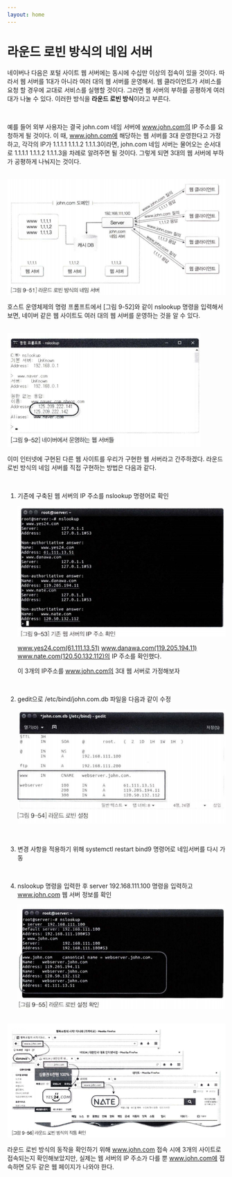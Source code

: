 ```yaml
---
layout: home
---
```


# **라운드 로빈 방식의 네임 서버**

네이버나 다음은 포털 사이트 웹 서버에는 동시에 수십만 이상의 접속이 있을 것이다. 따라서 웹 서버를 1대가 아니라 여러 대의 웹 서버를 운영해서. 웹 클라이언트가 서비스를 요청 할 경우에 교대로 서비스를 실행할 것이다. 그러면 웹 서버의 부하를 공평하게 여러 대가 나눌 수 있다. 이러한 방식을 **라운드 로빈 방식**이라고 부른다.

<br>

예를 들어 외부 사용자는 결국 john.com 네임 서버에 www.john.com의 IP 주소를 요청하게 될 것이다. 이 때, www.john.com에 해당하는 웹 서버를 3대 운영한다고 가정하고, 각각의 IP가 1.1.1.1 1.1.1.2 1.1.1.3이라면, john.com 네임 서버는 물어오는 순서대로 1.1.1.1 1.1.1.2 1.1.1.3을 차례로 알려주면 될 것이다. 그렇게 되면 3대의 웹 서버에 부하가 공평하게 나눠지는 것이다.

<br>

<img src="images/0428_1.png">

호스트 운영체제의 명령 프롬프트에서 [그림 9-52]와 같이 nslookup 명령을 입력해서 보면, 네이버 같은 웹 사이트도 여러 대의 웹 서버를 운영하는 것을 알 수 있다.

<br>

<img src="images/0428_2.png">

이미 인터넷에 구현된 다른 웹 사이트를 우리가 구현한 웹 서버라고 간주하겠다. 라운드 로빈 방식의 네임 서버를 직접 구현하는 방법은 다음과 같다.

<br>

1. 기존에 구축된 웹 서버의 IP 주소를 nslookup 명령어로 확인
    
    <img src="images/0428_3.png">
    
    www.yes24.com(61.111.13.51) www.danawa.com(119.205.194.11) www.nate.com(120.50.132.112)의 IP 주소를 확인했다.
    
    이 3개의 IP주소를 www.john.com의 3대 웹 서버로 가정해보자
    
<br>

2. gedit으로 /etc/bind/john.com.db 파일을 다음과 같이 수정
    
    <img src="images/0428_4.png">

<br>
    
3. 변경 사항을 적용하기 위해 systemctl restart bind9 명령어로 네임서버를 다시 가동

<br>

4. nslookup 명령을 입력한 후 server 192.168.111.100 명령을 입력하고 www.john.com 웹 서버 정보를 확인
    
    <img src="images/0428_5.png">
    
<br>

<img src="images/0428_6.png">

라운드 로빈 방식의 동작을 확인하기 위해 www.john.com 접속 시에 3개의 사이트로 접속되는지 확인해보았지만, 실제는 웹 서버의 IP 주소가 다를 뿐 www.john.com에 접속하면 모두 같은 웹 페이지가 나와야 한다.